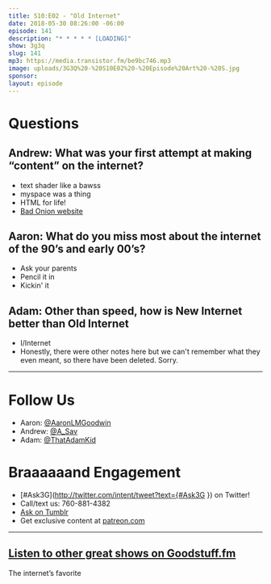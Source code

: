 ```yaml
---
title: S10:E02 - "Old Internet"
date: 2018-05-30 08:26:00 -06:00
episode: 141
description: "* * * * * [LOADING]"
show: 3g3q
slug: 141
mp3: https://media.transistor.fm/be9bc746.mp3
image: uploads/3G3Q%20-%20S10E02%20-%20Episode%20Art%20-%20S.jpg
sponsor: 
layout: episode
---
```


# Questions 

## Andrew: What was your first attempt at making “content” on the internet?
- text shader like a bawss
- myspace was a thing
- HTML for life!
- [Bad Onion website](https://web.archive.org/web/20000817220915/http://badonion.8k.com/)

## Aaron: What do you miss most about the internet of the 90’s and early 00’s?
- Ask your parents
- Pencil it in
- Kickin' it

## Adam: Other than speed, how is New Internet better than Old Internet 
- I/Internet
- Honestly, there were other notes here but we can't remember what they even meant, so there have been deleted. Sorry.

***
# Follow Us
* Aaron: [@AaronLMGoodwin](http://twitter.com/aaronlmgoodwin)
* Andrew: [@A_Sav](http://twitter.com/a_sav)
* Adam: [@ThatAdamKid](http://twitter.com/thatadamkid)

# Braaaaaand Engagement
* [#Ask3G](http://twitter.com/intent/tweet?text={#Ask3G }) on Twitter!
* Call/text us: 760-881-4382
* [Ask on Tumblr](http://3g3q.co/ask)
* Get exclusive content at [patreon.com](http://www.patreon.com/3g3q)

***

## [Listen to other great shows on Goodstuff.fm](http://goodstuff.fm/)
The internet’s favorite 